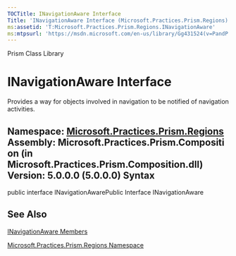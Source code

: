```yaml
---
TOCTitle: INavigationAware Interface
Title: 'INavigationAware Interface (Microsoft.Practices.Prism.Regions)'
ms:assetid: 'T:Microsoft.Practices.Prism.Regions.INavigationAware'
ms:mtpsurl: 'https://msdn.microsoft.com/en-us/library/Gg431524(v=PandP.50)'
---
```


Prism Class Library

INavigationAware Interface
==========================

Provides a way for objects involved in navigation to be notified of navigation activities.

**Namespace:** [Microsoft.Practices.Prism.Regions](https://msdn.microsoft.com/n:microsoft.practices.prism.regions)
**Assembly:** Microsoft.Practices.Prism.Composition (in Microsoft.Practices.Prism.Composition.dll) Version: 5.0.0.0 (5.0.0.0)
Syntax
------

<span id="syntaxToggle"></span>public interface INavigationAwarePublic Interface INavigationAware

See Also
--------

<span id="seeAlsoToggle"></span>
[INavigationAware Members](https://msdn.microsoft.com/allmembers.t:microsoft.practices.prism.regions.inavigationaware)

[Microsoft.Practices.Prism.Regions Namespace](https://msdn.microsoft.com/n:microsoft.practices.prism.regions)
